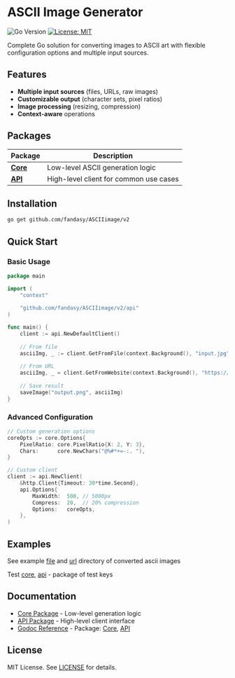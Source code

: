 # ASCII Image Generator

![Go Version](https://img.shields.io/badge/go-1.23+-blue.svg)
[![License: MIT](https://img.shields.io/badge/License-MIT-yellow.svg)](https://opensource.org/licenses/MIT)

Complete Go solution for converting images to ASCII art with flexible configuration options and multiple input sources.

## Features

- **Multiple input sources** (files, URLs, raw images)
- **Customizable output** (character sets, pixel ratios)
- **Image processing** (resizing, compression)
- **Context-aware** operations

## Packages

| Package                  | Description |
|--------------------------|-------------|
| **[Core](core/)**        | Low-level ASCII generation logic |
| **[API](api/)**          | High-level client for common use cases |

## Installation

```bash
go get github.com/fandasy/ASCIIimage/v2
```

## Quick Start

### Basic Usage

```go
package main

import (
	"context"
	
	"github.com/fandasy/ASCIIimage/v2/api"
)

func main() {
	client := api.NewDefaultClient()
	
	// From file
	asciiImg, _ := client.GetFromFile(context.Background(), "input.jpg")
	
	// From URL
	asciiImg, _ = client.GetFromWebsite(context.Background(), "https://example.com/image.png")
	
	// Save result
	saveImage("output.png", asciiImg)
}
```

### Advanced Configuration

```go
// Custom generation options
coreOpts := core.Options{
	PixelRatio: core.PixelRatio{X: 2, Y: 3},
	Chars:      core.NewChars("@%#*+=-:. "),
}

// Custom client
client := api.NewClient(
	&http.Client{Timeout: 30*time.Second},
	api.Options{
		MaxWidth:  500, // 5000px
		Compress:  20,  // 20% compression
		Options:   coreOpts,
	},
)
```

## Examples

See example [file](example/file/main.go) and [url](example/url/main.go) directory of converted ascii images

Test [core](test/core/core_test.go), [api](test/api/api_test.go) - package of test keys

## Documentation

- [Core Package](core/README.md) - Low-level generation logic
- [API Package](api/README.md) - High-level client interface
- [Godoc Reference](https://pkg.go.dev/github.com/fandasy/ASCIIimage/v2) - Package: [Core](https://pkg.go.dev/github.com/fandasy/ASCIIimage/v2/core), [API](https://pkg.go.dev/github.com/fandasy/ASCIIimage/v2/api)

## License

MIT License. See [LICENSE](LICENSE) for details.